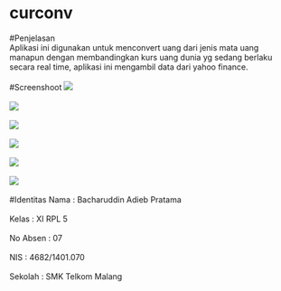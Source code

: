 # curconv
#Penjelasan<br>
Aplikasi ini digunakan untuk menconvert uang dari jenis mata uang manapun dengan membandingkan kurs uang dunia yg sedang berlaku secara real time, aplikasi ini mengambil data dari yahoo finance.
<br><br>
#Screenshoot
<img src="https://cloud.githubusercontent.com/assets/22101214/26203542/e07e9ab8-3c05-11e7-8978-1b81130a8742.png"><br><br>
<img src="https://cloud.githubusercontent.com/assets/22101214/26203543/e0abaddc-3c05-11e7-91c9-eba6a0b2a2d0.png"><br><br>
<img src="https://cloud.githubusercontent.com/assets/22101214/26203546/e0ca04c6-3c05-11e7-8aa1-071393f8b891.png"><br><br>
<img src="https://cloud.githubusercontent.com/assets/22101214/26203547/e0c9e73e-3c05-11e7-9f62-d7ebfc63ac77.png"><br><br>
<img src="https://cloud.githubusercontent.com/assets/22101214/26203544/e0c39276-3c05-11e7-9e66-df0283b96688.png"><br><br>
<img src="https://cloud.githubusercontent.com/assets/22101214/26203545/e0c5f8f4-3c05-11e7-87fb-34d1bd0a3a83.png"><br><br>
#Identitas
Nama  : Bacharuddin Adieb Pratama<br><br>
Kelas : XI RPL 5<br><br>
No Absen : 07<br><br>
NIS : 4682/1401.070<br><br>
Sekolah : SMK Telkom Malang<br><br>

